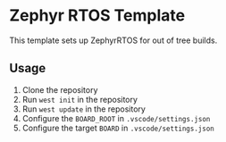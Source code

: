 # Zephyr RTOS Template
This template sets up ZephyrRTOS for out of tree builds.

## Usage
1. Clone the repository
2. Run `west init` in the repository
3. Run `west update` in the repository
4. Configure the `BOARD_ROOT` in `.vscode/settings.json`
5. Configure the target `BOARD` in `.vscode/settings.json`
